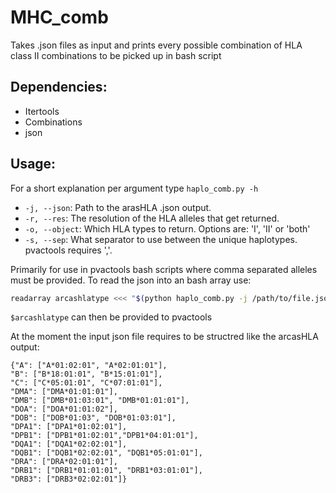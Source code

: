 # MHC_comb
Takes .json files as input and prints every possible combination of HLA class II combinations to be picked up in bash script 

## Dependencies:
* Itertools
* Combinations
* json

## Usage:
For a short explanation per argument type `haplo_comb.py -h`

* `-j, --json`: Path to the arasHLA .json output.
* `-r, --res`: The resolution of the HLA alleles that get returned.
* `-o, --object`: Which HLA types to return. Options are: 'I', 'II' or 'both'
* `-s, --sep`: What separator to use between the unique haplotypes. pvactools requires ','.

Primarily for use in pvactools bash scripts where comma separated alleles must be provided. To read the json into an bash array  use:

```Bash
readarray arcashlatype <<< "$(python haplo_comb.py -j /path/to/file.json -r 2 -o both -s ',')"
```
`$arcashlatype` can then be provided to pvactools

At the moment the input json file requires to be structred like the arcasHLA output:

```
{"A": ["A*01:02:01", "A*02:01:01"],
"B": ["B*18:01:01", "B*15:01:01"],
"C": ["C*05:01:01", "C*07:01:01"],
"DMA": ["DMA*01:01:01"],
"DMB": ["DMB*01:03:01", "DMB*01:01:01"],
"DOA": ["DOA*01:01:02"],
"DOB": ["DOB*01:03", "DOB*01:03:01"],
"DPA1": ["DPA1*01:02:01"],
"DPB1": ["DPB1*01:02:01","DPB1*04:01:01"],
"DQA1": ["DQA1*02:02:01"],
"DQB1": ["DQB1*02:02:01", "DQB1*05:01:01"],
"DRA": ["DRA*02:01:01"],
"DRB1": ["DRB1*01:01:01", "DRB1*03:01:01"],
"DRB3": ["DRB3*02:02:01"]}
```
